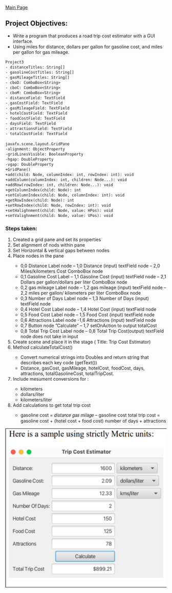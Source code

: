 <a href="https://amberkrodriguez.github.io/Portfolio-/">Main Page</a> 
<br>
<h2>Project Objectives:</h2>
<ul>
<li>Write a program that produces a road trip cost estimator with a GUI interface.</li>
<li>Using miles for distance, dollars per gallon for gasoline cost, and miles per gallon for gas mileage.</li>
</ul>


	Project3
	- distanceTitles: String[]           
	- gasolineCostTitles: String[]       
	- gasMileageTitles: String[]         
	- cboD: ComboBox<String>             
	- cboC: ComboBox<String>             
	- cboM: ComboBox<String>             
	- distanceField: TextField           
	- gasCostField: TextField            
	- gasMileageField: TextField         
	- hotelCostField: TextField          
	- foodCostField: TextField           
	- daysField: TextField               
	- attractionsField: TextField        
	- totalCostField: TextField   

	javafx.scene.layout.GridPane
	-alignment: ObjectProperty
	-gridLinesVisible: BooleanProperty
	-hgap: DoubleProperty
	-vgap: DoubleProperty
	+GridPane()
	+add(child: Node, columnIndex: int, rowIndex: int): void
	+addColumn(columnIndex: int, children: Node...): void
	+addRow(rowIndex: int, children: Node...): void
	+getColumnIndex(child: Node): int
	+setColumnIndex(child: Node, columnIndex: int): void
	+getRowIndex(child: Node): int
	+setRowIndex(child: Node, rowIndex: int): void
	+setHalighnment(child: Node, value: HPos): void
	+setValighnment(child: Node, value: VPos): void

<h3>Steps taken:</h3> 	
<ol>
 <li>Created a grid pane and set its properties</li>
 <li>Set alignment of nods within pane</li>
 <li>Set Horizontal & vertical gaps between nodes</li>
 <li>Place nodes in the pane</li>
	 <ul>
		 <li>0,0 Distance Label node – 1,0 Distance (input) textField node – 2,0 Miles/kilometers Cost ComboBox node</li>
		 <li>0,1 Gasoline Cost Label – 1,1 Gasoline Cost (input) textField node – 2,1 Dollars per gallon/dollars per liter ComboBox node</li>
		 <li>0,2 gas mileage Label node – 1,2 gas mileage (input) textField node – 2,2 miles per gallon/ kilometers per liter ComboBox node</li>
		 <li>0,3 Number of Days Label node – 1,3 Number of Days (input) textField node</li>
		 <li>0,4 Hotel Cost Label node – 1,4 Hotel Cost (input) textField node</li>
		 <li>0,5 Food Cost Label node – 1,5 Food Cost (input) textField node</li>
		 <li>0,6 Attractions Label node -1,6 Attractions (input) textField node</li>
		 <li>0,7 Button node ”Calculate” – 1,7 setOnAction to output totalCost</li>
		 <li>0,8 Total Trip Cost Label node – 0,8 Total Trip Cost(output) textField node does not take in input</li>
	</ul>

<li>Create scene and place it in the stage ( Title: Trip Cost Estimator)</li>
<li>Method calculateTotalCost()</li>
	<ul>
		<li>Convert numerical strings into Doubles and return string that describes each key code (getText())</li>
		<li>Distance, gasCost, gasMileage, hotelCost, foodCost, days, attractions, totalGasolineCost, totalTripCost.</li>
	</ul>
<li>Include mesument conversions for :</li>
	<ul>	
 		<li>kilometers</li>
		<li>dollars/liter</li>
		<li>kilometers/liter</li>
	</ul>
 <li>Add calculations to get total trip cost </li>
 		<ul><li>gasoline cost = 𝑑𝑖𝑠𝑡𝑎𝑛𝑐𝑒 𝑔𝑎𝑠 𝑚𝑖𝑙𝑎𝑔𝑒 –  gasoline cost total trip cost = gasoline cost + (hotel cost + food cost)  number of days + attractions</li></ul>
	
 </ol>

	
<img src="Screen Shot 2025-08-21 at 1.34.17 PM.png" height="500">
